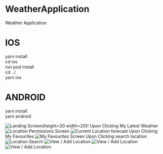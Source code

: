# WeatherApplication
Weather Application

# IOS
yarn install </br>
cd ios </br>
run pod install  </br>
cd ../ </br>
yarn ios


# ANDROID
yarn install </br>
yarn android

![Landing Screen](android1.jpeg){height=20 width=20}!
Upon Clicking My Latest Weather 
![Location Permissions Screen](android2.jpeg)
![Current Location forecast](android3.jpeg)
Upon Clicking My Favourites
![My Favourites Screen](android4.jpeg)
Upon Clicking search location
![Location Search](android5.jpeg)
![View / Add Location](android6.jpeg)
![View / Add Location](android7.jpeg)
![View / Add Location](android8.jpeg)



